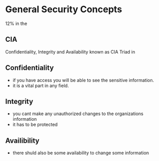 # General Security Concepts
12% in the 

## CIA 
Confidentiality, Integrity and Availability 
known as CIA Triad in 

## Confidentiality
- if you have access you will be able to see the sensitive information.
- it is a vital part in any field.

## Integrity
- you cant make any unauthorized changes to the organizations information
- it has to be protected

## Availibility 
- there shuld also be some availability to change some information





